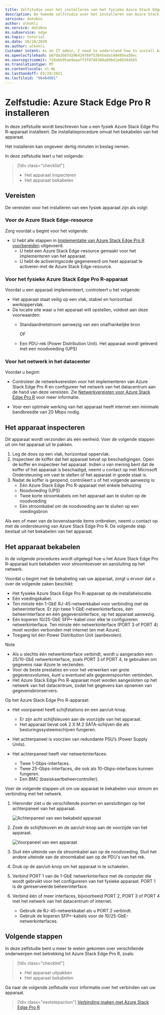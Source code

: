 ```yaml
---
title: Zelfstudie voor het installeren van het fysieke Azure Stack Edge Pro R-apparaat | Microsoft Docs
description: De tweede zelfstudie over het installeren van Azure Stack Edge Pro R gaat over het bekabelen van het fysieke apparaat aan het stroomnet en het netwerk.
services: databox
author: alkohli
ms.service: databox
ms.subservice: edge
ms.topic: tutorial
ms.date: 10/18/2020
ms.author: alkohli
Customer intent: As an IT admin, I need to understand how to install Azure Stack Edge Pro R in datacenter so I can use it to transfer data to Azure.
ms.openlocfilehash: b67da2607d206424f69f53645eda148495ea58ec
ms.sourcegitcommit: f28ebb95ae9aaaff3f87d8388a09b41e0b3445b5
ms.translationtype: MT
ms.contentlocale: nl-NL
ms.lasthandoff: 03/29/2021
ms.locfileid: "96464001"
---
```

# <a name="tutorial-install-azure-stack-edge-pro-r"></a>Zelfstudie: Azure Stack Edge Pro R installeren

In deze zelfstudie wordt beschreven hoe u een fysiek Azure Stack Edge Pro R-apparaat installeert. De installatieprocedure omvat het bekabelen van het apparaat.

Het installeren kan ongeveer dertig minuten in beslag nemen.

In deze zelfstudie leert u het volgende:

> [!div class="checklist"]
> * Het apparaat inspecteren
> * Het apparaat bekabelen

## <a name="prerequisites"></a>Vereisten

De vereisten voor het installeren van een fysiek apparaat zijn als volgt:

### <a name="for-the-azure-stack-edge-resource"></a>Voor de Azure Stack Edge-resource

Zorg voordat u begint voor het volgende:

* U hebt alle stappen in [Implementatie van Azure Stack Edge Pro R voorbereiden](azure-stack-edge-pro-r-deploy-prep.md) uitgevoerd.
    * U hebt een Azure Stack Edge-resource gemaakt voor het implementeren van het apparaat.
    * U hebt de activeringscode gegenereerd om heet apparaat te activeren met de Azure Stack Edge-resource.

 
### <a name="for-the-azure-stack-edge-pro-r-physical-device"></a>Voor het fysieke Azure Stack Edge Pro R-apparaat

Voordat u een apparaat implementeert, controleert u het volgende:

- Het apparaat staat veilig op een vlak, stabiel en horizontaal werkoppervlak.
- De locatie site waar u het apparaat wilt opstellen, voldoet aan deze voorwaarden:
    - Standaardnetstroom aanwezig van een onafhankelijke bron

        OF
    - Een PDU-rek (Power Distribution Unit). Het apparaat wordt geleverd met een noodvoeding (UPS)
    

### <a name="for-the-network-in-the-datacenter"></a>Voor het netwerk in het datacenter

Voordat u begint:

- Controleer de netwerkvereisten voor het implementeren van Azure Stack Edge Pro R en configureer het netwerk van het datacentrum aan de hand van deze vereisten. Zie [Netwerkvereisten voor Azure Stack Edge Pro R](azure-stack-edge-pro-r-system-requirements.md#networking-port-requirements) voor meer informatie.

- Voor een optimale werking van het apparaat heeft internet een minimale bandbreedte van 20 Mbps nodig.


## <a name="inspect-the-device"></a>Het apparaat inspecteren

Dit apparaat wordt verzonden als één eenheid. Voer de volgende stappen uit om het apparaat uit te pakken.

1. Leg de doos op een vlak, horizontaal oppervlak.
2. Inspecteer de koffer dat het apparaat bevat op beschadigingen. Open de koffer en inspecteer het apparaat. Indien u van mening bent dat de koffer of het apparaat is beschadigd, neemt u contact op met Microsoft Ondersteuning om vast te stellen of het apparaat in goede staat is.
3. Nadat de koffer is geopend, controleert u of het volgende aanwezig is:
    - Eén Azure Stack Edge Pro R-apparaat met enkele behuizing
    - Noodvoeding (UPS)
    - Twee korte stroomkabels om het apparaat aan te sluiten op de noodvoeding
    - Eén stroomkabel om de noodvoeding aan te sluiten op een voedingsbron

Als een of meer van de bovenstaande items ontbreken, neemt u contact op met de ondersteuning van Azure Stack Edge Pro R. De volgende stap bestaat uit het bekabelen van het apparaat.


## <a name="cable-the-device"></a>Het apparaat bekabelen

In de volgende procedures wordt uitgelegd hoe u het Azure Stack Edge Pro R-apparaat kunt bekabelen voor stroomtoevoer en aansluiting op het netwerk.

Voordat u begint met de bekabeling van uw apparaat, zorgt u ervoor dat u over de volgende zaken beschikt:

- Het fysieke Azure Stack Edge Pro R-apparaat op de installatielocatie.
- Eén voedingskabel.
- Ten minste één 1-GbE RJ-45-netwerkkabel voor verbinding met de beheerinterface. Er zijn twee 1-GbE-netwerkinterfaces, één beheerinterface en één gegevensinterface, op het apparaat aanwezig.
- Eén koperen 10/25-GbE SFP+-kabel voor elke te configureren netwerkinterface. Ten minste één netwerkinterface (PORT 3 of PORT 4) moet worden verbonden met internet (en met Azure).  
- Toegang tot één Power Distribution Unit (aanbevolen).

> [!NOTE]
> - Als u slechts één netwerkinterface verbindt, wordt u aangeraden een 25/10-GbE netwerkinterface, zoals PORT 3 of PORT 4, te gebruiken om gegevens naar Azure te verzenden. 
> - Voor de beste prestaties en voor het verwerken van grote gegevensvolumes, kunt u eventueel alle gegevenspoorten verbinden.
> - Het Azure Stack Edge Pro R-apparaat moet worden aangesloten op het netwerk van het datacentrum, zodat het gegevens kan opnemen van gegevensbronservers.

Op het Azure Stack Edge Pro R-apparaat:

- Het voorpaneel heeft schijfstations en een aan/uit-knop.

    - Er zijn acht schijfsleuven aan de voorzijde van het apparaat.
    - Het apparaat bevat ook 2 X M.2 SATA-schijven die als besturingssysteemschijven fungeren. 

- Het achterpaneel is voorzien van redundante PSU’s (Power Supply Units).
- Het achterpaneel heeft vier netwerkinterfaces:

    - Twee 1-Gbps-interfaces.
    - Twee 25-Gbps-interfaces, die ook als 10-Gbps-interfaces kunnen fungeren.
    - Een BMC (basiskaartbeheercontroller).

<!--- The back plane has two network cards corresponding to the 4 ports:

    - QLogic FastLinQ 41264
    - QLogic FastLinQ 41262

For a full list of supported cables, switches, and transceivers for these network cards, go to [Cavium FastlinQ 41000 Series Interoperability Matrix](https://www.marvell.com/documents/xalflardzafh32cfvi0z/).-->
 
Voer de volgende stappen uit om uw apparaat te bekabelen voor stroom en verbinding met het netwerk.

1. Hieronder ziet u de verschillende poorten en aansluitingen op het achterpaneel van het apparaat.

    ![Achterpaneel van een bekabeld apparaat](./media/azure-stack-edge-pro-r-deploy-install/backplane-cabled.png)

2. Zoek de schijfsleuven en de aan/uit-knop aan de voorzijde van het apparaat.

    ![Voorpaneel van een apparaat](./media/azure-stack-edge-pro-r-deploy-install/device-front-plane-labeled-1.png)

3. Sluit één uiteinde van de stroomkabel aan op de noodvoeding. Sluit het andere uiteinde van de stroomkabel aan op de PDU's van het rek. 
5. Druk op de aan/uit-knop om het apparaat in te schakelen.
6. Verbind PORT 1 van de 1-GbE netwerkinterface met de computer die wordt gebruikt voor het configureren van het fysieke apparaat. PORT 1 is de gereserveerde beheerinterface.
7. Verbind één of meer interfaces, bijvoorbeeld PORT 2, PORT 3 of PORT 4 met het netwerk van het datacentrum of internet.

    - Gebruik de RJ-45-netwerkkabel als u PORT 2 verbindt.
    - Gebruik de koperen SFP+-kabels voor de 10/25-GbE-netwerkinterfaces.

## <a name="next-steps"></a>Volgende stappen

In deze zelfstudie bent u meer te weten gekomen over verschillende onderwerpen met betrekking tot Azure Stack Edge Pro R, zoals:

> [!div class="checklist"]
> * Het apparaat uitpakken
> * Het apparaat bekabelen

Ga naar de volgende zelfstudie voor informatie over het verbinden van uw apparaat.

> [!div class="nextstepaction"]
> [Verbinding maken met Azure Stack Edge Pro R](./azure-stack-edge-pro-r-deploy-connect.md)
